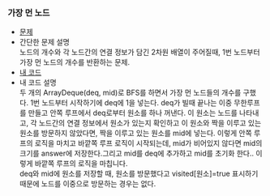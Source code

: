 ### 가장 먼 노드
* [문제](https://programmers.co.kr/learn/courses/30/lessons/49189)  
* 간단한 문제 설명   
    노드의 개수와 각 노드간의 연결 정보가 담긴 2차원 배열이 주어질때, 1번 노드부터 가장 먼 노드의 개수를 반환하는 문제.  
* [내 코드](farthest_node.java)  
* 내 코드 설명  
    두 개의 ArrayDeque(deq, mid)로 BFS를 하면서 가장 먼 노드들의 개수를 구했다. 1번 노드부터 시작하기에 deq에 1을 넣는다. deq가 빌때 끝나는 이중 무한루프를 만들고 안쪽 루프에서 deq로부터 원소를 하나 꺼낸다. 이 원소는 노드를 나타내고, 각 노드간의 연결 정보에서 원소가 있는지 확인하고 이 원소와 짝을 이루고 있는 원소를 방문하지 않았다면, 짝을 이루고 있는 원소를 mid에 넣는다. 이렇게 안쪽 루프의 로직을 마치고 바깥쪽 루프 로직이 시작되는데, mid가 비어있지 않다면 mid의 크기를 answer에 저장한다.그리고 mid를 deq에 추가하고 mid를 초기화 한다.. 이렇게 바깥쪽 루프의 로직을 마칩니다.  
    deq와 mid에 원소를 저장할 때, 원소를 방문했다고 visited[원소]=true 표시하기 때문에 노드를 이중으로 방문하는 경우는 없다.
